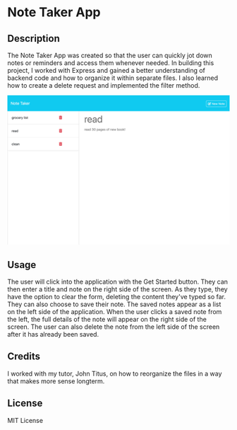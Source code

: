 # Note Taker App

## Description

The Note Taker App was created so that the user can quickly jot down notes or reminders and access them whenever needed. In building this project, I worked with Express and gained a better understanding of backend code and how to organize it within separate files. I also learned how to create a delete request and implemented the filter method.

![Note Taker App](./assets/images/note-taker.png)

## Usage

The user will click into the application with the Get Started button. They can then enter a title and note on the right side of the screen. As they type, they have the option to clear the form, deleting the content they've typed so far. They can also choose to save their note. The saved notes appear as a list on the left side of the application. When the user clicks a saved note from the left, the full details of the note will appear on the right side of the screen. The user can also delete the note from the left side of the screen after it has already been saved.

## Credits

I worked with my tutor, John Titus, on how to reorganize the files in a way that makes more sense longterm.

## License

MIT License
